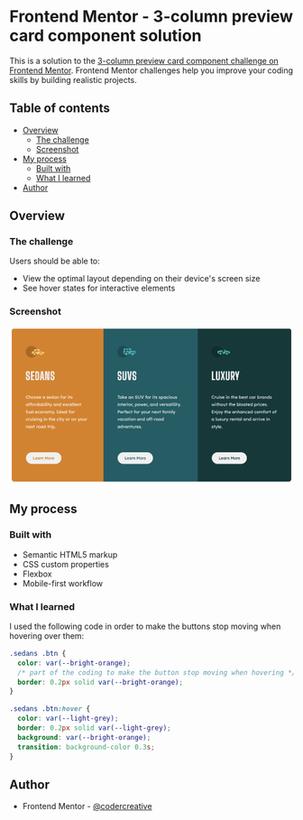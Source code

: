 # Frontend Mentor - 3-column preview card component solution

This is a solution to the [3-column preview card component challenge on Frontend Mentor](https://www.frontendmentor.io/challenges/3column-preview-card-component-pH92eAR2-). Frontend Mentor challenges help you improve your coding skills by building realistic projects.

## Table of contents

- [Overview](#overview)
  - [The challenge](#the-challenge)
  - [Screenshot](#screenshot)
- [My process](#my-process)
  - [Built with](#built-with)
  - [What I learned](#what-i-learned)
- [Author](#author)

## Overview

### The challenge

Users should be able to:

- View the optimal layout depending on their device's screen size
- See hover states for interactive elements

### Screenshot

![](./images/screen-shot.png)

## My process

### Built with

- Semantic HTML5 markup
- CSS custom properties
- Flexbox
- Mobile-first workflow

### What I learned

I used the following code in order to make the buttons stop moving when hovering over them:

```css
.sedans .btn {
  color: var(--bright-orange);
  /* part of the coding to make the button stop moving when hovering */
  border: 0.2px solid var(--bright-orange);
}
```

```css
.sedans .btn:hover {
  color: var(--light-grey);
  border: 0.2px solid var(--light-grey);
  background: var(--bright-orange);
  transition: background-color 0.3s;
}
```

## Author

- Frontend Mentor - [@codercreative](https://www.frontendmentor.io/profile/codercreative)
